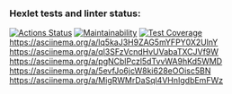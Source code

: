 ### Hexlet tests and linter status:
[![Actions Status](https://github.com/prof-chernish/java-project-lvl1/workflows/hexlet-check/badge.svg)](https://github.com/prof-chernish/java-project-lvl1/actions)
[![Maintainability](https://api.codeclimate.com/v1/badges/37864fabefef0581afa0/maintainability)](https://codeclimate.com/github/prof-chernish/java-project-lvl1/maintainability)
[![Test Coverage](https://api.codeclimate.com/v1/badges/37864fabefef0581afa0/test_coverage)](https://codeclimate.com/github/prof-chernish/java-project-lvl1/test_coverage)
https://asciinema.org/a/lq5kaJ3H9ZAG5mYFPY0X2UlnY
https://asciinema.org/a/ql3SFzVcndHvUVabaTXCJVf9W
https://asciinema.org/a/pgNCblPczl5dTvvWA9hKd5WMD
https://asciinema.org/a/5evfJo6jcW8ki628eOOisc5BN
https://asciinema.org/a/MigRWMrDaSql4VHnIgdbEmFWz